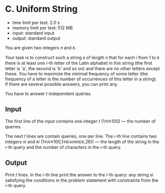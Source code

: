 # C. Uniform String
- time limit per test: 2.0 s
- memory limit per test: 512 MB
- input: standard input
- output: standard output

You are given two integers 𝑛 and 𝑘.

Your task is to construct such a string 𝑠 of length 𝑛 that for each 𝑖 from 1 to 𝑘 there is at least one 𝑖-th letter of the Latin alphabet in this string (the first letter is 'a', the second is 'b' and so on) and there are no other letters except these. You have to maximize the minimal frequency of some letter (the frequency of a letter is the number of occurrences of this letter in a string). If there are several possible answers, you can print any.

You have to answer 𝑡 independent queries.

## Input
The first line of the input contains one integer 𝑡 (1≤𝑡≤100) — the number of queries.

The next 𝑡 lines are contain queries, one per line. The 𝑖-th line contains two integers 𝑛𝑖 and 𝑘𝑖 (1≤𝑛𝑖≤100,1≤𝑘𝑖≤𝑚𝑖𝑛(𝑛𝑖,26)) — the length of the string in the 𝑖-th query and the number of characters in the 𝑖-th query.

## Output
Print 𝑡 lines. In the 𝑖-th line print the answer to the 𝑖-th query: any string 𝑠𝑖 satisfying the conditions in the problem statement with constraints from the 𝑖-th query.